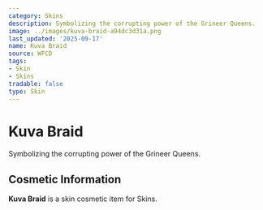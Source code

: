 ```yaml
---
category: Skins
description: Symbolizing the corrupting power of the Grineer Queens.
image: ../images/kuva-braid-a94dc3d31a.png
last_updated: '2025-09-17'
name: Kuva Braid
source: WFCD
tags:
- Skin
- Skins
tradable: false
type: Skin
---
```


# Kuva Braid

Symbolizing the corrupting power of the Grineer Queens.

## Cosmetic Information

**Kuva Braid** is a skin cosmetic item for Skins.

